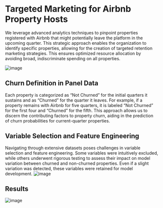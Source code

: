 # Targeted Marketing for Airbnb Property Hosts
We leverage advanced analytics techniques to pinpoint properties registered with Airbnb that might potentially leave the platform in the upcoming quarter. This strategic approach enables the organization to identify specific properties, allowing for the creation of targeted retention marketing strategies. This ensures optimized resource allocation by avoiding broad, indiscriminate spending on all properties.

![image](https://github.com/devallasaitej/Airbnb_Targeted_Marketing/assets/64268620/12fbb73e-3836-41cf-abd1-d573728e6b67)

## Churn Definition in Panel Data
Each property is categorized as “Not Churned” for the initial quarters it sustains and as “Churned” for the quarter it leaves. For example, if a property remains with Airbnb for five quarters, it is labeled “Not Churned” for the first four and “Churned” for the fifth. This approach allows us to discern the contributing factors to property churn, aiding in the prediction of churn probabilities for current-quarter properties.

## Variable Selection and Feature Engineering
Navigating through extensive datasets poses challenges in variable selection and feature engineering. Some variables were intuitively excluded, while others underwent rigorous testing to assess their impact on model variation between churned and non-churned properties. Even if a slight variation was detected, these variables were retained for model development. 
![image](https://github.com/devallasaitej/Airbnb_Targeted_Marketing/assets/64268620/856c0de0-54b9-422b-b966-699c8a08899e)

## Results
![image](https://github.com/devallasaitej/Airbnb_Targeted_Marketing/assets/64268620/bbaf24e4-96bb-42e7-8348-d450673c64f3)
